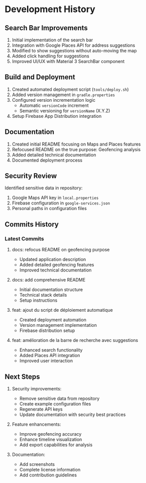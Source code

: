 # Development History

## Search Bar Improvements
1. Initial implementation of the search bar
2. Integration with Google Places API for address suggestions
3. Modified to show suggestions without auto-moving the map
4. Added click handling for suggestions
5. Improved UI/UX with Material 3 SearchBar component

## Build and Deployment
1. Created automated deployment script (`tools/deploy.sh`)
2. Added version management in `gradle.properties`
3. Configured version incrementation logic
   - Automatic `versionCode` increment
   - Semantic versioning for `versionName` (X.Y.Z)
4. Setup Firebase App Distribution integration

## Documentation
1. Created initial README focusing on Maps and Places features
2. Refocused README on the true purpose: Geofencing analysis
3. Added detailed technical documentation
4. Documented deployment process

## Security Review
Identified sensitive data in repository:
1. Google Maps API key in `local.properties`
2. Firebase configuration in `google-services.json`
3. Personal paths in configuration files

## Commits History

### Latest Commits
1. docs: refocus README on geofencing purpose
   - Updated application description
   - Added detailed geofencing features
   - Improved technical documentation

2. docs: add comprehensive README
   - Initial documentation structure
   - Technical stack details
   - Setup instructions

3. feat: ajout du script de déploiement automatique
   - Created deployment automation
   - Version management implementation
   - Firebase distribution setup

4. feat: amélioration de la barre de recherche avec suggestions
   - Enhanced search functionality
   - Added Places API integration
   - Improved user interaction

## Next Steps
1. Security improvements:
   - Remove sensitive data from repository
   - Create example configuration files
   - Regenerate API keys
   - Update documentation with security best practices

2. Feature enhancements:
   - Improve geofencing accuracy
   - Enhance timeline visualization
   - Add export capabilities for analysis

3. Documentation:
   - Add screenshots
   - Complete license information
   - Add contribution guidelines 